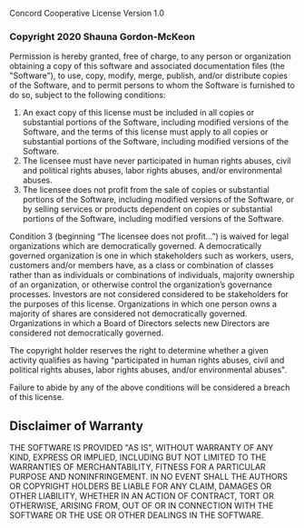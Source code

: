 Concord Cooperative License Version 1.0
### Copyright 2020 Shauna Gordon-McKeon

Permission is hereby granted, free of charge, to any person or organization obtaining a copy of this software and associated documentation files (the "Software"), to use, copy, modify, merge, publish, and/or distribute copies of the Software, and to permit persons to whom the Software is furnished to do so, subject to the following conditions:

1. An exact copy of this license must be included in all copies or substantial portions of the Software, including modified versions of the Software, and the terms of this license must apply to all copies or substantial portions of the Software, including modified versions of the Software.
2. The licensee must have never participated in human rights abuses, civil and political rights abuses, labor rights abuses, and/or environmental abuses.
3. The licensee does not profit from the sale of copies or substantial portions of the Software, including modified versions of the Software, or by selling services or products dependent on copies or substantial portions of the Software, including modified versions of the Software.

Condition 3 (beginning “The licensee does not profit…”) is waived for legal organizations which are democratically governed. A democratically governed organization is one in which stakeholders such as workers, users, customers and/or members have, as a class or combination of classes rather than as individuals or combinations of individuals, majority ownership of an organization, or otherwise control the organization’s governance processes. Investors are not considered considered to be stakeholders for the purposes of this license. Organizations in which one person owns a majority of shares are considered not democratically governed. Organizations in which a Board of Directors selects new Directors are considered not democratically governed.

The copyright holder reserves the right to determine whether a given activity qualifies as having "participated in human rights abuses, civil and political rights abuses, labor rights abuses, and/or environmental abuses".

Failure to abide by any of the above conditions will be considered a breach of this license.

## Disclaimer of Warranty

THE SOFTWARE IS PROVIDED "AS IS", WITHOUT WARRANTY OF ANY KIND, EXPRESS OR IMPLIED, INCLUDING BUT NOT LIMITED TO THE WARRANTIES OF MERCHANTABILITY, FITNESS FOR A PARTICULAR PURPOSE AND NONINFRINGEMENT. IN NO EVENT SHALL THE AUTHORS OR COPYRIGHT HOLDERS BE LIABLE FOR ANY CLAIM, DAMAGES OR OTHER LIABILITY, WHETHER IN AN ACTION OF CONTRACT, TORT OR OTHERWISE, ARISING FROM, OUT OF OR IN CONNECTION WITH THE SOFTWARE OR THE USE OR OTHER DEALINGS IN THE SOFTWARE.
